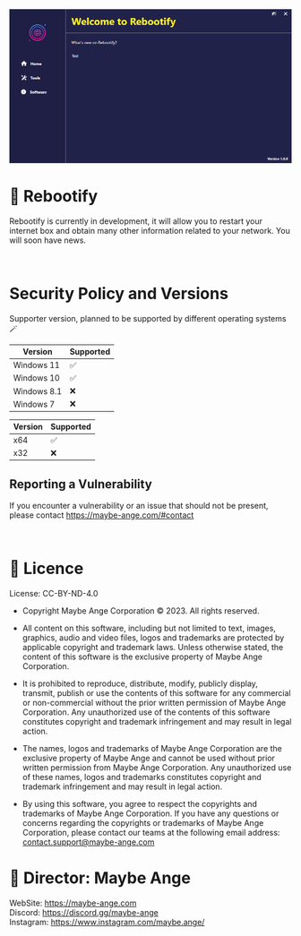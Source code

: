 <img src="https://github.com/MaybeAnge/Images/blob/main/RebootifyV2.png" alt="Rebootify-Maybe-Ange" title="Rebootify Maybe Ange">

<br>

# 🥇 Rebootify

Rebootify is currently in development, it will allow you to restart your internet box and obtain many other information related to your network.
You will soon have news.

<br>

# Security Policy and Versions

Supporter version, planned to be supported by different operating systems 🪄

| Version | Supported          |
| ------- | ------------------ |
| Windows 11   | :white_check_mark: |
| Windows 10   | :white_check_mark: |
| Windows 8.1   | :x: |
| Windows 7   | :x: |

| Version | Supported          |
| ------- | ------------------ |
| x64   | :white_check_mark: |
| x32   | :x: |

## Reporting a Vulnerability

If you encounter a vulnerability or an issue that should not be present, please contact https://maybe-ange.com/#contact

<br>

# 🧵 Licence

License: CC-BY-ND-4.0

*   Copyright Maybe Ange Corporation © 2023. All rights reserved.

*   All content on this software, including but not limited to text, images, graphics, audio and video files,
    logos and trademarks are protected by applicable copyright and trademark laws.
    Unless otherwise stated, the content of this software is the exclusive property of Maybe Ange Corporation.

*   It is prohibited to reproduce, distribute, modify, publicly display, transmit, publish or use the contents of this software for any
    commercial or non-commercial without the prior written permission of Maybe Ange Corporation. Any unauthorized use of the contents of this
    software constitutes copyright and trademark infringement and may result in legal action.

*   The names, logos and trademarks of Maybe Ange Corporation are the exclusive property of Maybe Ange and cannot be
    used without prior written permission from Maybe Ange Corporation. Any unauthorized use of these names, logos and trademarks
    constitutes copyright and trademark infringement and may result in legal action.

*   By using this software, you agree to respect the copyrights and trademarks of Maybe Ange Corporation.
    If you have any questions or concerns regarding the copyrights or trademarks of Maybe Ange Corporation,
    please contact our teams at the following email address: contact.support@maybe-ange.com
     
# 👑 Director: Maybe Ange

WebSite: https://maybe-ange.com <br>
Discord: https://discord.gg/maybe-ange <br>
Instagram: https://www.instagram.com/maybe.ange/
